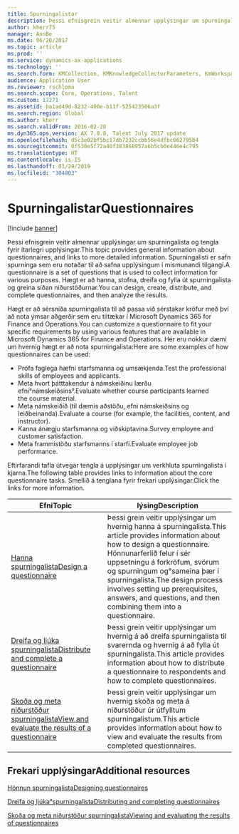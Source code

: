 ```yaml
---
title: Spurningalistar
description: Þessi efnisgrein veitir almennar upplýsingar um spurningalista og tengla fyrir ítarlegri upplýsingar. Spurningalisti er safn spurninga sem eru notaðar til að safna upplýsingum í mismunandi tilgangi. Hægt er að hanna, stofna, dreifa og fylla út spurningalista og greina síðan niðurstöðurnar.
author: kherr75
manager: AnnBe
ms.date: 06/20/2017
ms.topic: article
ms.prod: ''
ms.service: dynamics-ax-applications
ms.technology: ''
ms.search.form: KMCollection, KMKnowledgeCollectorParameters, KmWorkspace
audience: Application User
ms.reviewer: rschloma
ms.search.scope: Core, Operations, Talent
ms.custom: 17271
ms.assetid: ba1ad49d-8232-400e-b11f-525423506a3f
ms.search.region: Global
ms.author: kherr
ms.search.validFrom: 2016-02-28
ms.dyn365.ops.version: AX 7.0.0, Talent July 2017 update
ms.openlocfilehash: d5c3e02bf5bc17db7232ccbb56e4dfbc062795b4
ms.sourcegitcommit: 0f530e5f72a40f383868957a6b5cb0e446e4c795
ms.translationtype: HT
ms.contentlocale: is-IS
ms.lasthandoff: 01/29/2019
ms.locfileid: "304803"
---
```

# <a name="questionnaires"></a><span data-ttu-id="ddbd7-105">Spurningalistar</span><span class="sxs-lookup"><span data-stu-id="ddbd7-105">Questionnaires</span></span>

[!include [banner](includes/banner.md)]

<span data-ttu-id="ddbd7-106">Þessi efnisgrein veitir almennar upplýsingar um spurningalista og tengla fyrir ítarlegri upplýsingar.</span><span class="sxs-lookup"><span data-stu-id="ddbd7-106">This topic provides general information about questionnaires, and links to more detailed information.</span></span> <span data-ttu-id="ddbd7-107">Spurningalisti er safn spurninga sem eru notaðar til að safna upplýsingum í mismunandi tilgangi.</span><span class="sxs-lookup"><span data-stu-id="ddbd7-107">A questionnaire is a set of questions that is used to collect information for various purposes.</span></span> <span data-ttu-id="ddbd7-108">Hægt er að hanna, stofna, dreifa og fylla út spurningalista og greina síðan niðurstöðurnar.</span><span class="sxs-lookup"><span data-stu-id="ddbd7-108">You can design, create, distribute, and complete questionnaires, and then analyze the results.</span></span> 

<span data-ttu-id="ddbd7-109">Hægt er að sérsníða spurningalista til að passa við sérstakar kröfur með því að nota ýmsar aðgerðir sem eru tiltækar í Microsoft Dynamics 365 for Finance and Operations.</span><span class="sxs-lookup"><span data-stu-id="ddbd7-109">You can customize a questionnaire to fit your specific requirements by using various features that are available in Microsoft Dynamics 365 for Finance and Operations.</span></span> <span data-ttu-id="ddbd7-110">Hér eru nokkur dæmi um hvernig hægt er að nota spurningalista:</span><span class="sxs-lookup"><span data-stu-id="ddbd7-110">Here are some examples of how questionnaires can be used:</span></span>

-   <span data-ttu-id="ddbd7-111">Prófa faglega hæfni starfsmanna og umsækjenda.</span><span class="sxs-lookup"><span data-stu-id="ddbd7-111">Test the professional skills of employees and applicants.</span></span>
-   <span data-ttu-id="ddbd7-112">Meta hvort þátttakendur á námskeiðinu lærðu efni°námskeiðsins°.</span><span class="sxs-lookup"><span data-stu-id="ddbd7-112">Evaluate whether course participants learned the course material.</span></span>
-   <span data-ttu-id="ddbd7-113">Meta námskeiðið (til dæmis aðstöðu, efni námskeiðsins og leiðbeinanda).</span><span class="sxs-lookup"><span data-stu-id="ddbd7-113">Evaluate a course (for example, the facilities, content, and instructor).</span></span>
-   <span data-ttu-id="ddbd7-114">Kanna ánægju starfsmanna og viðskiptavina.</span><span class="sxs-lookup"><span data-stu-id="ddbd7-114">Survey employee and customer satisfaction.</span></span>
-   <span data-ttu-id="ddbd7-115">Meta frammistöðu starfsmanns í starfi.</span><span class="sxs-lookup"><span data-stu-id="ddbd7-115">Evaluate employee job performance.</span></span>

<span data-ttu-id="ddbd7-116">Eftirfarandi tafla útvegar tengla á upplýsingar um verkhluta spurningalista í kjarna.</span><span class="sxs-lookup"><span data-stu-id="ddbd7-116">The following table provides links to information about the core questionnaire tasks.</span></span> <span data-ttu-id="ddbd7-117">Smellið á tenglana fyrir frekari upplýsingar.</span><span class="sxs-lookup"><span data-stu-id="ddbd7-117">Click the links for more information.</span></span>

| <span data-ttu-id="ddbd7-118">Efni</span><span class="sxs-lookup"><span data-stu-id="ddbd7-118">Topic</span></span>| <span data-ttu-id="ddbd7-119">lýsing</span><span class="sxs-lookup"><span data-stu-id="ddbd7-119">Description</span></span>|
|------|------------|
| [<span data-ttu-id="ddbd7-120">Hanna spurningalista</span><span class="sxs-lookup"><span data-stu-id="ddbd7-120">Design a questionnaire</span></span>](design-questionnaires.md)  | <span data-ttu-id="ddbd7-121">Þessi grein veitir upplýsingar um hvernig hanna á spurningalista.</span><span class="sxs-lookup"><span data-stu-id="ddbd7-121">This article provides information about how to design a questionnaire.</span></span> <span data-ttu-id="ddbd7-122">Hönnunarferlið felur í sér uppsetningu á forkröfum, svörum og spurningum og°sameina þær í spurningalista.</span><span class="sxs-lookup"><span data-stu-id="ddbd7-122">The design process involves setting up prerequisites, answers, and questions, and then combining them into a questionnaire.</span></span> |
| [<span data-ttu-id="ddbd7-123">Dreifa og ljúka spurningalista</span><span class="sxs-lookup"><span data-stu-id="ddbd7-123">Distribute and complete a questionnaire</span></span>](distribute-questionnaires.md)  | <span data-ttu-id="ddbd7-124">Þessi grein veitir upplýsingar um hvernig á að dreifa spurningalista til svarernda og hvernig á að fylla út spurningalista.</span><span class="sxs-lookup"><span data-stu-id="ddbd7-124">This article provides information about how to distribute a questionnaire to respondents and how to complete questionnaires.</span></span>                                                                       |
| [<span data-ttu-id="ddbd7-125">Skoða og meta niðurstöður spurningalista</span><span class="sxs-lookup"><span data-stu-id="ddbd7-125">View and evaluate the results of a questionnaire</span></span>](evaluate-questionnaire-results.md) | <span data-ttu-id="ddbd7-126">Þessi grein veitir upplýsingar um hvernig skoða og meta á niðurstöður úr útfylltum spurningalistum.</span><span class="sxs-lookup"><span data-stu-id="ddbd7-126">This article provides information about how to view and evaluate the results from completed questionnaires.</span></span>                                                                                        |



<a name="additional-resources"></a><span data-ttu-id="ddbd7-127">Frekari upplýsingar</span><span class="sxs-lookup"><span data-stu-id="ddbd7-127">Additional resources</span></span>
--------

[<span data-ttu-id="ddbd7-128">Hönnun spurningalista</span><span class="sxs-lookup"><span data-stu-id="ddbd7-128">Designing questionnaires</span></span>](design-questionnaires.md)

[<span data-ttu-id="ddbd7-129">Dreifa og ljúka°spurningalista</span><span class="sxs-lookup"><span data-stu-id="ddbd7-129">Distributing and completing questionnaires</span></span>](distribute-questionnaires.md)

[<span data-ttu-id="ddbd7-130">Skoða og meta niðurstöður spurningalista</span><span class="sxs-lookup"><span data-stu-id="ddbd7-130">Viewing and evaluating the results of questionnaires</span></span>](evaluate-questionnaire-results.md)

